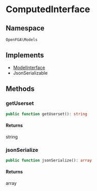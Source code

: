 # ComputedInterface


## Namespace
`OpenFGA\Models`

## Implements
* [ModelInterface](Models/ModelInterface.md)
* JsonSerializable



## Methods
### getUserset


```php
public function getUserset(): string
```



#### Returns
string

### jsonSerialize


```php
public function jsonSerialize(): array
```



#### Returns
array

